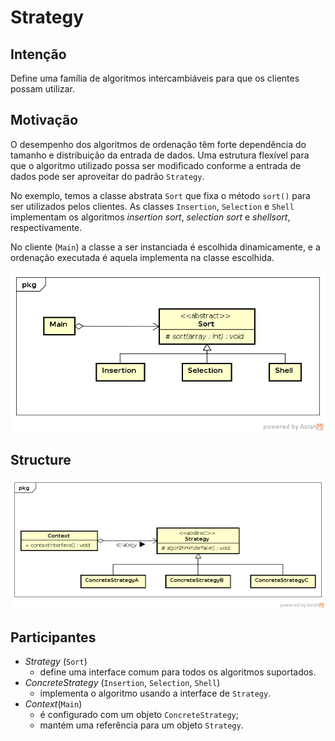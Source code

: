 # Strategy

## Intenção 

Define uma família de algoritmos intercambiáveis para que os clientes 
possam utilizar.

## Motivação

O desempenho dos algoritmos de ordenação têm forte dependência 
do tamanho e distribuição da entrada de dados. Uma estrutura flexível 
para que o algoritmo utilizado possa ser modificado conforme a entrada 
de dados pode ser aproveitar do padrão `Strategy`.

No exemplo, temos a classe abstrata `Sort` que fixa o método `sort()` para 
ser utilizados pelos clientes. As classes `Insertion`, `Selection` e `Shell` 
implementam os algoritmos _insertion_ _sort_, _selection_ _sort_ e _shellsort_,
respectivamente.

No cliente (`Main`) a classe a ser instanciada é escolhida dinamicamente, e 
a ordenação executada é aquela implementa na classe escolhida.

![sort class diagram](strategySort.png)

## Structure

![class diagram](strategy.png)

## Participantes

* *Strategy* (`Sort`)
    - define uma interface comum para todos os algoritmos suportados.
* *ConcreteStrategy* (`Insertion`, `Selection`, `Shell`)
    - implementa o algoritmo usando a interface de `Strategy`.
* *Context*(`Main`)
    - é configurado com um objeto `ConcreteStrategy`;
    - mantém uma referência para um objeto `Strategy`.
